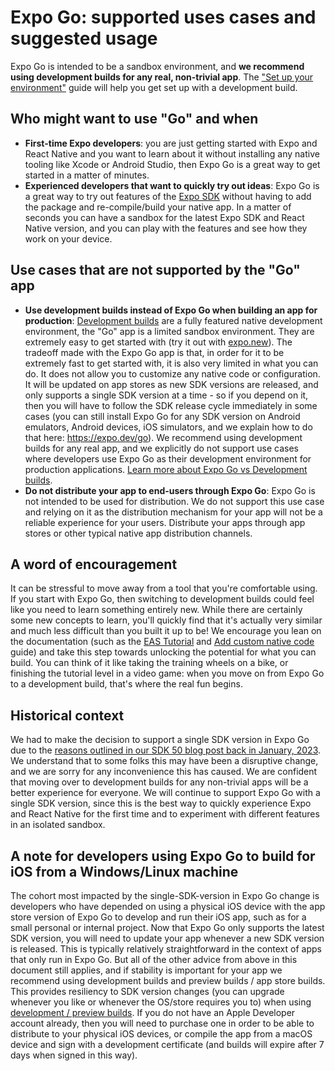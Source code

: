 # Expo Go: supported uses cases and suggested usage

Expo Go is intended to be a sandbox environment, and **we recommend using development builds for any real, non-trivial app**. The ["Set up your environment"](https://docs.expo.dev/get-started/set-up-your-environment/) guide will help you get set up with a development build.

## Who might want to use "Go" and when

- **First-time Expo developers**: you are just getting started with Expo and React Native and you want to learn about it without installing any native tooling like Xcode or Android Studio, then Expo Go is a great way to get started in a matter of minutes. 
- **Experienced developers that want to quickly try out ideas**: Expo Go is a great way to try out features of the [Expo SDK](https://docs.expo.dev/versions/latest/) without having to add the package and re-compile/build your native app. In a matter of seconds you can have a sandbox for the latest Expo SDK and React Native version, and you can play with the features and see how they work on your device.

## Use cases that are not supported by the "Go" app

- **Use development builds instead of Expo Go when building an app for production**: [Development builds](https://docs.expo.dev/develop/development-builds/introduction/) are a fully featured native development environment, the "Go" app is a limited sandbox environment. They are extremely easy to get started with (try it out with [expo.new](https://expo.new/)). The tradeoff made with the Expo Go app is that, in order for it to be extremely fast to get started with, it is also very limited in what you can do. It does not allow you to customize any native code or configuration. It will be updated on app stores as new SDK versions are released, and only supports a single SDK version at a time - so if you depend on it, then you will have to follow the SDK release cycle immediately in some cases (you can still install Expo Go for any SDK version on Android emulators, Android devices, iOS simulators, and we explain how to do that here: https://expo.dev/go). We recommend using development builds for any real app, and we explicitly do not support use cases where developers use Expo Go as their development environment for production applications. [Learn more about Expo Go vs Development builds](https://expo.dev/blog/expo-go-vs-development-builds).
- **Do not distribute your app to end-users through Expo Go**: Expo Go is not intended to be used for distribution. We do not support this use case and relying on it as the distribution mechanism for your app will not be a reliable experience for your users. Distribute your apps through app stores or other typical native app distribution channels.

## A word of encouragement

It can be stressful to move away from a tool that you're comfortable using. If you start with Expo Go, then switching to development builds could feel like you need to learn something entirely new. While there are certainly some new concepts to learn, you'll quickly find that it's actually very similar and much less difficult than you built it up to be! We encourage you lean on the documentation (such as the [EAS Tutorial](https://docs.expo.dev/tutorial/eas/introduction/) and [Add custom native code](https://docs.expo.dev/workflow/customizing/) guide) and take this step towards unlocking the potential for what you can build. You can think of it like taking the training wheels on a bike, or finishing the tutorial level in a video game: when you move on from Expo Go to a development build, that's where the real fun begins.

## Historical context

We had to make the decision to support a single SDK version in Expo Go due to the [reasons outlined in our SDK 50 blog post back in January, 2023](https://expo.dev/changelog/2024/01-18-sdk-50#a-single-sdk-version-per-release-of-the-expo-go-app-looking-ahead-to-sdk-51). We understand that to some folks this may have been a disruptive change, and we are sorry for any inconvenience this has caused. We are confident that moving over to development builds for any non-trivial apps will be a better experience for everyone. We will continue to support Expo Go with a single SDK version, since this is the best way to quickly experience Expo and React Native for the first time and to experiment with different features in an isolated sandbox.

## A note for developers using Expo Go to build for iOS from a Windows/Linux machine

The cohort most impacted by the single-SDK-version in Expo Go change is developers who have depended on using a physical iOS device with the app store version of Expo Go to develop and run their iOS app, such as for a small personal or internal project. Now that Expo Go only supports the latest SDK version, you will need to update your app whenever a new SDK version is released. This is typically relatively straightforward in the context of apps that only run in Expo Go. But all of the other advice from above in this document still applies, and if stability is important for your app we recommend using development builds and preview builds / app store builds. This provides resiliency to SDK version changes (you can upgrade whenever you like or whenever the OS/store requires you to) when using [development / preview builds](https://docs.expo.dev/review/overview/). If you do not have an Apple Developer account already, then you will need to purchase one in order to be able to distribute to your physical iOS devices, or compile the app from a macOS device and sign with a development certificate (and builds will expire after 7 days when signed in this way).
